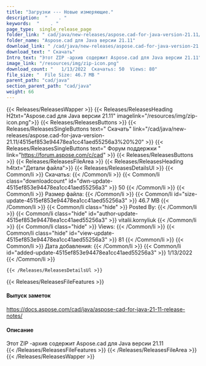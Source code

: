 ```yaml
---
title: "Загрузки --- Новые измеряющие." 
description:  "    . " 
keywords:  "    . " 
page_type:  single_release_page
folder_link: " cad/java/new-releases/aspose.cad-for-java-version-21.11/"
folder_name: "Aspose.cad для Java версии 21.11"
download_link: " /cad/java/new-releases/aspose.cad-for-java-version-21.11/4515ef853e94478ea1cc41aed55256a3"
download_text: " Скачать"
Intro_text: "Этот ZIP -архив содержит Aspose.cad для Java версии 21.11"
image_link: "/resources/img/zip-icon.png"
download_count: "   1/13/2022  Скачатьs: 50  Views: 80"
file_size: "  File Size: 46.7 MB "
parent_path: "cad/java"
section_parent_path: "cad/java"
weight: 66
---
```


{{< Releases/ReleasesWapper >}}
  {{< Releases/ReleasesHeading H2txt="Aspose.cad для Java версии 21.11" imagelink="/resources/img/zip-icon.png">}}
  {{< Releases/ReleasesButtons >}}
    {{< Releases/ReleasesSingleButtons text=" Скачать" link="/cad/java/new-releases/aspose.cad-for-java-version-21.11/4515ef853e94478ea1cc41aed55256a3%20%20" >}}
    {{< Releases/ReleasesSingleButtons text=" Форум поддержки " link="https://forum.aspose.com/c/cad" >}}
  {{< Releases/ReleasesButtons >}}
  {{< Releases/ReleasesFileArea >}}
    {{< Releases/ReleasesHeading h4txt="Детали файла">}}
    {{< Releases/ReleasesDetailsUl >}}
            {{< Common/li  >}} Скачатьs: {{< /Common/li >}} 
      {{< Common/li class="downloadcount" id="dwn-update-4515ef853e94478ea1cc41aed55256a3" >}} 50 {{< /Common/li >}} 
      {{< Common/li  >}} Размер файла: {{< /Common/li >}} 
      {{< Common/li id="size-update-4515ef853e94478ea1cc41aed55256a3" >}} 46.7 MB {{< /Common/li >}} 
      {{< Common/li  class="hide" >}} Posted By: {{< /Common/li >}} 
      {{< Common/li class="hide" id="author-update-4515ef853e94478ea1cc41aed55256a3" >}} vitalii.kornyliuk {{< /Common/li >}} 
      {{< Common/li class="hide"  >}} Views: {{< /Common/li >}} 
      {{< Common/li class="hide" id="view-update-4515ef853e94478ea1cc41aed55256a3" >}} 81 {{< /Common/li >}} 
      {{< Common/li  >}} Дата добавления: {{< /Common/li >}} 
      {{< Common/li id="added-update-4515ef853e94478ea1cc41aed55256a3" >}} 1/13/2022 {{< /Common/li >}} 

    {{< /Releases/ReleasesDetailsUl >}}

  {{< Releases/ReleasesFileFeatures >}}
      <h4>Выпуск заметок</h4><div><a href="https://docs.aspose.com/cad/java/aspose-cad-for-java-21-11-release-notes/">https://docs.aspose.com/cad/java/aspose-cad-for-java-21-11-release-notes/</a></div><h4>Описание</h4><div class="HTMLDescription">Этот ZIP -архив содержит Aspose.cad для Java версии 21.11</div>
  {{< /Releases/ReleasesFileFeatures >}}
 {{< /Releases/ReleasesFileArea >}}
{{< /Releases/ReleasesWapper >}}


